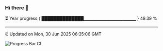 ### Hi there 👋

⏳ Year progress { ██████████████▁▁▁▁▁▁▁▁▁▁▁▁▁▁▁▁ } 49.39 %

---

⏰ Updated on Mon, 30 Jun 2025 06:35:06 GMT

![Progress Bar CI](https://github.com/liununu/liununu/workflows/Progress%20Bar%20CI/badge.svg)
